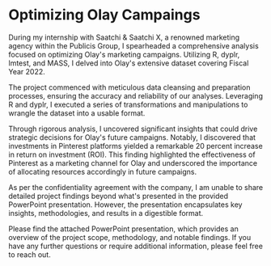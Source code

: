# Optimizing Olay Campaings

During my internship with Saatchi & Saatchi X, a renowned marketing agency within the Publicis Group, I spearheaded a comprehensive analysis focused on optimizing Olay's marketing campaigns. Utilizing R, dyplr, lmtest, and MASS, I delved into Olay's extensive dataset covering Fiscal Year 2022.

The project commenced with meticulous data cleansing and preparation processes, ensuring the accuracy and reliability of our analyses. Leveraging R and dyplr, I executed a series of transformations and manipulations to wrangle the dataset into a usable format.

Through rigorous analysis, I uncovered significant insights that could drive strategic decisions for Olay's future campaigns. Notably, I discovered that investments in Pinterest platforms yielded a remarkable 20 percent increase in return on investment (ROI). This finding highlighted the effectiveness of Pinterest as a marketing channel for Olay and underscored the importance of allocating resources accordingly in future campaigns.

As per the confidentiality agreement with the company, I am unable to share detailed project findings beyond what's presented in the provided PowerPoint presentation. However, the presentation encapsulates key insights, methodologies, and results in a digestible format.

Please find the attached PowerPoint presentation, which provides an overview of the project scope, methodology, and notable findings. If you have any further questions or require additional information, please feel free to reach out.
